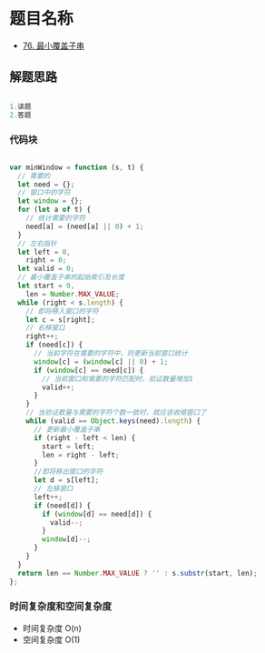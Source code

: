 # 题目名称

- [76. 最小覆盖子串](https://leetcode-cn.com/problems/minimum-window-substring)

## 解题思路

```javascript

1.读题
2.答题

```

### 代码块

```javascript

var minWindow = function (s, t) {
  // 需要的
  let need = {};
  // 窗口中的字符
  let window = {};
  for (let a of t) {
    // 统计需要的字符
    need[a] = (need[a] || 0) + 1;
  }
  // 左右指针
  let left = 0,
    right = 0;
  let valid = 0;
  // 最小覆盖子串的起始索引及长度
  let start = 0,
    len = Number.MAX_VALUE;
  while (right < s.length) {
    // 即将移入窗口的字符
    let c = s[right];
    // 右移窗口
    right++;
    if (need[c]) {
      // 当前字符在需要的字符中，则更新当前窗口统计
      window[c] = (window[c] || 0) + 1;
      if (window[c] == need[c]) {
        // 当前窗口和需要的字符匹配时，验证数量增加1
        valid++;
      }
    }
    // 当验证数量与需要的字符个数一致时，就应该收缩窗口了
    while (valid == Object.keys(need).length) {
      // 更新最小覆盖子串
      if (right - left < len) {
        start = left;
        len = right - left;
      }
      //即将移出窗口的字符
      let d = s[left];
      // 左移窗口
      left++;
      if (need[d]) {
        if (window[d] == need[d]) {
          valid--;
        }
        window[d]--;
      }
    }
  }
  return len == Number.MAX_VALUE ? '' : s.substr(start, len);
};

```

### 时间复杂度和空间复杂度

- 时间复杂度 O(n)
- 空间复杂度 O(1)

